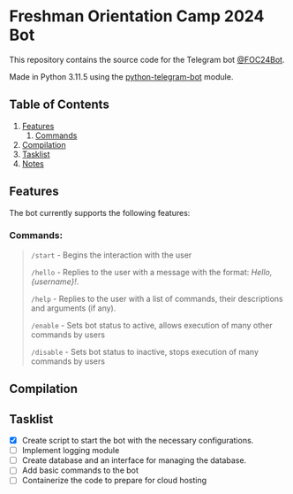 # Freshman Orientation Camp 2024 Bot

This repository contains the source code for the Telegram bot [@FOC24Bot](https://t.me/FOC24Bot).

Made in Python 3.11.5 using the [python-telegram-bot](https://python-telegram-bot.org/) module.

## Table of Contents

1. [Features](#features)
    1. [Commands](#commands)
1. [Compilation](#compilation)
1. [Tasklist](#tasklist)
1. [Notes](#notes)

## Features

The bot currently supports the following features:

### Commands:

> `/start` - Begins the interaction with the user
>
> `/hello` - Replies to the user with a message with the format: *Hello, {username}!*.
>
> `/help` - Replies to the user with a list of commands, their descriptions and arguments (if any).
>
> `/enable` - Sets bot status to active, allows execution of many other commands by users
>
> `/disable` - Sets bot status to inactive, stops execution of many commands by users

## Compilation

## Tasklist

- [x] Create script to start the bot with the necessary configurations.
- [ ] Implement logging module
- [ ] Create database and an interface for managing the database.
- [ ] Add basic commands to the bot
- [ ] Containerize the code to prepare for cloud hosting